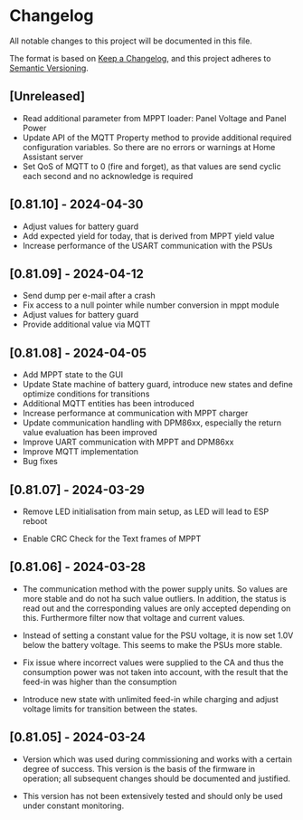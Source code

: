 # Changelog

All notable changes to this project will be documented in this file.

The format is based on [Keep a Changelog],
and this project adheres to [Semantic Versioning].

## [Unreleased]

- Read additional parameter from MPPT loader: Panel Voltage and Panel Power
- Update API of the MQTT Property method to provide additional required configuration variables.
  So there are no errors or warnings at Home Assistant server
- Set QoS of MQTT to 0 (fire and forget), as that values are send cyclic each second and no acknowledge is required

## [0.81.10] - 2024-04-30

- Adjust values for battery guard
- Add expected yield for today, that is derived from MPPT yield value
- Increase performance of the USART communication with the PSUs

## [0.81.09] - 2024-04-12

- Send dump per e-mail after a crash
- Fix access to a null pointer while number conversion in mppt module
- Adjust values for battery guard
- Provide additional value via MQTT

## [0.81.08] - 2024-04-05

- Add MPPT state to the GUI
- Update State machine of battery guard, introduce new states and define optimize conditions for transitions
- Additional MQTT entities has been introduced
- Increase performance at communication with MPPT charger
- Update communication handling with DPM86xx, especially the return value evaluation has been improved
- Improve UART communication with MPPT and DPM86xx
- Improve MQTT implementation
- Bug fixes

## [0.81.07] - 2024-03-29

- Remove LED initialisation from main setup, as LED will lead to ESP reboot

- Enable CRC Check for the Text frames of MPPT

## [0.81.06] - 2024-03-28

- The communication method with the power supply units. So values are more stable and do not ha such value outliers.
  In addition, the status is read out and the corresponding values are only accepted depending on this.
  Furthermore filter now that voltage and current values.

- Instead of setting a constant value for the PSU voltage, it is now set 1.0V below the battery voltage.
  This seems to make the PSUs more stable.

- Fix issue where incorrect values were supplied to the CA and thus the consumption power was not taken into account,
  with the result that the feed-in was higher than the consumption

- Introduce new state with unlimited feed-in while charging and adjust voltage limits for transition between the states.

## [0.81.05] - 2024-03-24

- Version which was used during commissioning and works with a certain degree of success.
  This version is the basis of the firmware in operation; all subsequent changes should be documented and justified.

- This version has not been extensively tested and should only be used under constant monitoring.

<!-- Links -->

[keep a changelog]: https://keepachangelog.com/en/1.0.0/
[semantic versioning]: https://semver.org/spec/v2.0.0.html

<!-- Versions -->
